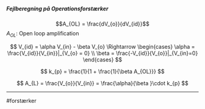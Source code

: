 ##### Fejlberegning på Operationsforstærker

$$A_{OL} = \frac{dV_{o}}{dV_{id}}$$
$A_{OL}$: Open loop amplification 

$$
V_{id} = \alpha V_{in} - \beta V_{o} \Rightarrow
\begin{cases}
\alpha = \frac{V_{id}}{V_{in}}|_{V_{o} = 0} \\
\beta = \frac{-V_{id}}{V_{o}}|_{V_{in}=0}
\end{cases}
$$


$$
k_{p} = \frac{1}{1 + \frac{1}{\beta A_{OL}}}
$$

$$
A_{L} = \frac{V_{o}}{V_{in}} = \frac{\alpha}{\beta }\cdot k_{p}
$$


---
#forstærker